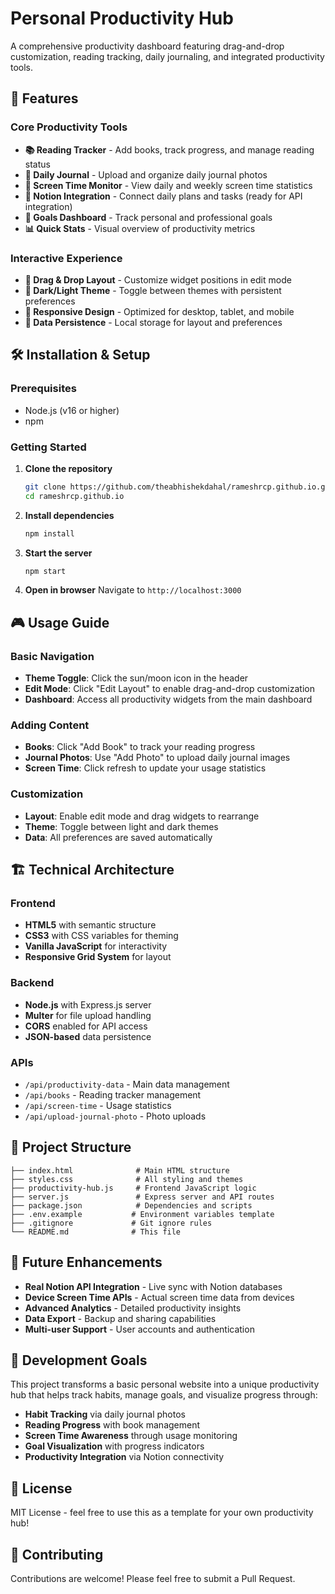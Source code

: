 # Personal Productivity Hub

A comprehensive productivity dashboard featuring drag-and-drop customization, reading tracking, daily journaling, and integrated productivity tools.

## 🚀 Features

### Core Productivity Tools
- **📚 Reading Tracker** - Add books, track progress, and manage reading status
- **📸 Daily Journal** - Upload and organize daily journal photos
- **📱 Screen Time Monitor** - View daily and weekly screen time statistics
- **🔗 Notion Integration** - Connect daily plans and tasks (ready for API integration)
- **🎯 Goals Dashboard** - Track personal and professional goals
- **📊 Quick Stats** - Visual overview of productivity metrics

### Interactive Experience
- **🎨 Drag & Drop Layout** - Customize widget positions in edit mode
- **🌙 Dark/Light Theme** - Toggle between themes with persistent preferences
- **📱 Responsive Design** - Optimized for desktop, tablet, and mobile
- **💾 Data Persistence** - Local storage for layout and preferences

## 🛠️ Installation & Setup

### Prerequisites
- Node.js (v16 or higher)
- npm

### Getting Started

1. **Clone the repository**
   ```bash
   git clone https://github.com/theabhishekdahal/rameshrcp.github.io.git
   cd rameshrcp.github.io
   ```

2. **Install dependencies**
   ```bash
   npm install
   ```

3. **Start the server**
   ```bash
   npm start
   ```

4. **Open in browser**
   Navigate to `http://localhost:3000`

## 🎮 Usage Guide

### Basic Navigation
- **Theme Toggle**: Click the sun/moon icon in the header
- **Edit Mode**: Click "Edit Layout" to enable drag-and-drop customization
- **Dashboard**: Access all productivity widgets from the main dashboard

### Adding Content
- **Books**: Click "Add Book" to track your reading progress
- **Journal Photos**: Use "Add Photo" to upload daily journal images
- **Screen Time**: Click refresh to update your usage statistics

### Customization
- **Layout**: Enable edit mode and drag widgets to rearrange
- **Theme**: Toggle between light and dark themes
- **Data**: All preferences are saved automatically

## 🏗️ Technical Architecture

### Frontend
- **HTML5** with semantic structure
- **CSS3** with CSS variables for theming
- **Vanilla JavaScript** for interactivity
- **Responsive Grid System** for layout

### Backend
- **Node.js** with Express.js server
- **Multer** for file upload handling
- **CORS** enabled for API access
- **JSON-based** data persistence

### APIs
- `/api/productivity-data` - Main data management
- `/api/books` - Reading tracker management
- `/api/screen-time` - Usage statistics
- `/api/upload-journal-photo` - Photo uploads

## 📁 Project Structure

```
├── index.html              # Main HTML structure
├── styles.css              # All styling and themes
├── productivity-hub.js     # Frontend JavaScript logic
├── server.js               # Express server and API routes
├── package.json            # Dependencies and scripts
├── .env.example           # Environment variables template
├── .gitignore             # Git ignore rules
└── README.md              # This file
```

## 🔮 Future Enhancements

- **Real Notion API Integration** - Live sync with Notion databases
- **Device Screen Time APIs** - Actual screen time data from devices
- **Advanced Analytics** - Detailed productivity insights
- **Data Export** - Backup and sharing capabilities
- **Multi-user Support** - User accounts and authentication

## 🎯 Development Goals

This project transforms a basic personal website into a unique productivity hub that helps track habits, manage goals, and visualize progress through:

- **Habit Tracking** via daily journal photos
- **Reading Progress** with book management
- **Screen Time Awareness** through usage monitoring
- **Goal Visualization** with progress indicators
- **Productivity Integration** via Notion connectivity

## 📝 License

MIT License - feel free to use this as a template for your own productivity hub!

## 🤝 Contributing

Contributions are welcome! Please feel free to submit a Pull Request.